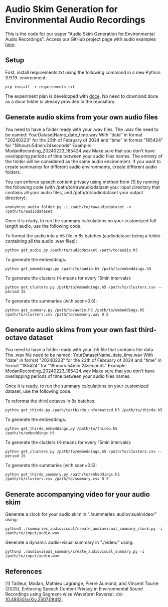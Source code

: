 # Audio Skim Generation for Environmental Audio Recordings

This is the code for our paper "Audio Skim Generation for Environmental Audio Recordings". 
Access our GitHub project page with audio examples [here](https://modantailleur.github.io/paperAudioSummary/).

## Setup

First, install requirements.txt using the following command in a new Python 3.9.19. environment:

```
pip install -r requirements.txt
```

The experiment plan is developped with [doce](https://doce.readthedocs.io/en/latest/). 
No need to download doce as a doce folder is already provided in the repository.

## Generate audio skims from your own audio files

You need to have a folder ready with your .wav files. The .wav file need to be named:
YourDatasetName_date_time.wav
With "date" in format "20240223" for the 23th of February of 2024 and "time" in format "185424" for "18hours:54min:24seconds"
Example: ModanRecording_20240223_185424.wav
Make sure that you don't have overlapping periods of time between your audio files names. The entirety of the folder will be considered
as the same audio environment. If you want to create summaries for different audio environments, create different audio folders.

You can enforce speech content privacy using method from [1] by running the following code (with /path/to/rawaudiodataset your input directory that contains all your audio files, and /path/to/audiodataset your output directory):

```
anonymize_audio_folder.py -i /path/to/rawaudiodataset -o /path/to/audiodataset
```

Once it is ready, to run the summary calculations on your customized full-length audio, use the following code.

To format the audio into a h5 file in 8s batches (audiodataset being a folder containing all the audio .wav files):
```
python get_audio.py /path/to/audiodataset /path/to/audio.h5
```

To generate the embeddings:
```
python get_embeddings.py /path/to/audio.h5 /path/to/embeddings.h5
```

To generate the clusters (K-means for every 15min intervals):
```
python get_clusters.py /path/to/embeddings.h5 /path/to/clusters.csv --period 15
```

To generate the summaries (with scen=0.5):
```
python get_summary.py /path/to/audio.h5 /path/to/embeddings.h5 /path/to/clusters.csv /path/to/summary.wav 0.5 
```

## Generate audio skims from your own fast third-octave dataset

You need to have a folder ready with your .h5 file that contains the data. The .wav file need to be named:
YourDatasetName_date_time.wav
With "date" in format "20240223" for the 23th of February of 2024 and "time" in format "185424" for "18hours:54min:24seconds"
Example: ModanRecording_20240223_185424.wav
Make sure that you don't have overlapping periods of time between your audio files names.

Once it is ready, to run the summary calculations on your customized dataset, use the following code.

To reformat the third octaves in 8s batches:

```
python get_thirdo.py /path/to/thirdo_unformatted.h5 /path/to/thirdo.h5
```

To generate the embeddings:

```
python get_thirdo_embeddings.py /path/to/thirdo.h5 /path/to/embeddings.h5
```

To generate the clusters (K-means for every 15min intervals):

```
python get_clusters.py /path/to/embeddings.h5 /path/to/clusters.csv --period 15
```

To generate the summaries (with scen=0.5):
```
python get_thirdo_summary.py /path/to/embeddings.h5 /path/to/clusters.csv /path/to/summary.csv 0.5 
```


## Generate accompanying video for your audio skim

Generate a clock for your audio skim in "./summaries_audiovisual/video/" using:

```
python3 ./summaries_audiovisual/create_audiovisual_summary_clock.py -i /path/to/input/audio.wav
```

Generate a dynamic audio-visual summary in "./video/" using:

```
python3 ./audiovisual_summary/create_audiovisual_summary.py -i /path/to/input/audio.wav
```

## References

[1] Tailleur, Modan, Mathieu Lagrange, Pierre Aumond, and Vincent Tourre (2025), Enforcing Speech Content Privacy in Environmental Sound Recordings using Segment-wise Waveform Reversal, doi: [10.48550/arXiv.2507.08412](10.48550/arXiv.2507.08412).